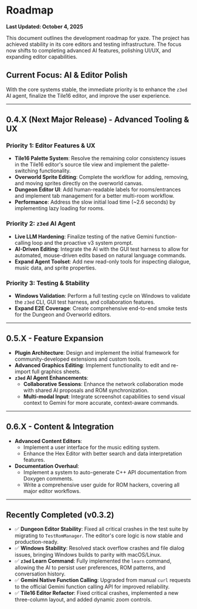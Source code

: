 # Roadmap

**Last Updated: October 4, 2025**

This document outlines the development roadmap for yaze. The project has achieved stability in its core editors and testing infrastructure. The focus now shifts to completing advanced AI features, polishing UI/UX, and expanding editor capabilities.

## Current Focus: AI & Editor Polish

With the core systems stable, the immediate priority is to enhance the `z3ed` AI agent, finalize the Tile16 editor, and improve the user experience.

---

## 0.4.X (Next Major Release) - Advanced Tooling & UX

### Priority 1: Editor Features & UX
-   **Tile16 Palette System**: Resolve the remaining color consistency issues in the Tile16 editor's source tile view and implement the palette-switching functionality.
-   **Overworld Sprite Editing**: Complete the workflow for adding, removing, and moving sprites directly on the overworld canvas.
-   **Dungeon Editor UI**: Add human-readable labels for rooms/entrances and implement tab management for a better multi-room workflow.
-   **Performance**: Address the slow initial load time (~2.6 seconds) by implementing lazy loading for rooms.

### Priority 2: `z3ed` AI Agent
-   **Live LLM Hardening**: Finalize testing of the native Gemini function-calling loop and the proactive v3 system prompt.
-   **AI-Driven Editing**: Integrate the AI with the GUI test harness to allow for automated, mouse-driven edits based on natural language commands.
-   **Expand Agent Toolset**: Add new read-only tools for inspecting dialogue, music data, and sprite properties.

### Priority 3: Testing & Stability
-   **Windows Validation**: Perform a full testing cycle on Windows to validate the `z3ed` CLI, GUI test harness, and collaboration features.
-   **Expand E2E Coverage**: Create comprehensive end-to-end smoke tests for the Dungeon and Overworld editors.

---

## 0.5.X - Feature Expansion

-   **Plugin Architecture**: Design and implement the initial framework for community-developed extensions and custom tools.
-   **Advanced Graphics Editing**: Implement functionality to edit and re-import full graphics sheets.
-   **`z3ed` AI Agent Enhancements**:
    -   **Collaborative Sessions**: Enhance the network collaboration mode with shared AI proposals and ROM synchronization.
    -   **Multi-modal Input**: Integrate screenshot capabilities to send visual context to Gemini for more accurate, context-aware commands.

---

## 0.6.X - Content & Integration

-   **Advanced Content Editors**:
    -   Implement a user interface for the music editing system.
    -   Enhance the Hex Editor with better search and data interpretation features.
-   **Documentation Overhaul**:
    -   Implement a system to auto-generate C++ API documentation from Doxygen comments.
    -   Write a comprehensive user guide for ROM hackers, covering all major editor workflows.

---

## Recently Completed (v0.3.2)

-   ✅ **Dungeon Editor Stability**: Fixed all critical crashes in the test suite by migrating to `TestRomManager`. The editor's core logic is now stable and production-ready.
-   ✅ **Windows Stability**: Resolved stack overflow crashes and file dialog issues, bringing Windows builds to parity with macOS/Linux.
-   ✅ **`z3ed` Learn Command**: Fully implemented the `learn` command, allowing the AI to persist user preferences, ROM patterns, and conversation history.
-   ✅ **Gemini Native Function Calling**: Upgraded from manual `curl` requests to the official Gemini function calling API for improved reliability.
-   ✅ **Tile16 Editor Refactor**: Fixed critical crashes, implemented a new three-column layout, and added dynamic zoom controls.

